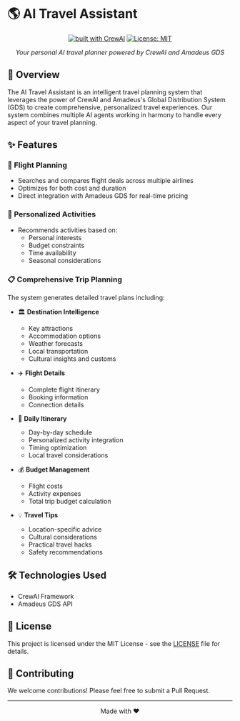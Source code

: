 # 🌎 AI Travel Assistant

<div align="center">

[![built with CrewAI](https://img.shields.io/badge/built%20with-CrewAI-blue.svg)](https://github.com/joaomdmoura/crewAI)
[![License: MIT](https://img.shields.io/badge/License-MIT-yellow.svg)](https://opensource.org/licenses/MIT)

_Your personal AI travel planner powered by CrewAI and Amadeus GDS_

</div>

## 🌟 Overview

The AI Travel Assistant is an intelligent travel planning system that leverages the power of CrewAI and Amadeus's Global Distribution System (GDS) to create comprehensive, personalized travel experiences. Our system combines multiple AI agents working in harmony to handle every aspect of your travel planning.

## ✨ Features

### 🛫 Flight Planning

- Searches and compares flight deals across multiple airlines
- Optimizes for both cost and duration
- Direct integration with Amadeus GDS for real-time pricing

### 🎯 Personalized Activities

- Recommends activities based on:
  - Personal interests
  - Budget constraints
  - Time availability
  - Seasonal considerations

### 📋 Comprehensive Trip Planning

The system generates detailed travel plans including:

- 🏛️ **Destination Intelligence**

  - Key attractions
  - Accommodation options
  - Weather forecasts
  - Local transportation
  - Cultural insights and customs

- ✈️ **Flight Details**

  - Complete flight itinerary
  - Booking information
  - Connection details

- 📅 **Daily Itinerary**

  - Day-by-day schedule
  - Personalized activity integration
  - Timing optimization
  - Local travel considerations

- 💰 **Budget Management**

  - Flight costs
  - Activity expenses
  - Total trip budget calculation

- 💡 **Travel Tips**
  - Location-specific advice
  - Cultural considerations
  - Practical travel hacks
  - Safety recommendations

## 🛠️ Technologies Used

- CrewAI Framework
- Amadeus GDS API

## 📄 License

This project is licensed under the MIT License - see the [LICENSE](LICENSE) file for details.

## 🤝 Contributing

We welcome contributions! Please feel free to submit a Pull Request.

---

<div align="center">
Made with ❤️
</div>
